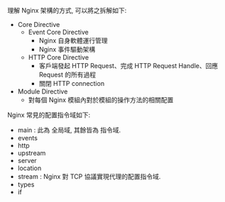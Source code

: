 

理解 Nginx 架構的方式, 可以將之拆解如下:

- Core Directive
    - Event Core Directive
        - Nginx 自身軟體運行管理
        - Nginx 事件驅動架構
    - HTTP Core Directive
        - 客戶端發起 HTTP Request、完成 HTTP Request Handle、回應 Request 的所有過程
        - 關閉 HTTP connection
- Module Directive
    - 對每個 Nginx 模組內對於模組的操作方法的相關配置


Nginx 常見的配置指令域如下:

- main : 此為 全局域, 其餘皆為 指令域.
- events
- http
- upstream
- server
- location
- stream : Nginx 對 TCP 協議實現代理的配置指令域.
- types
- if